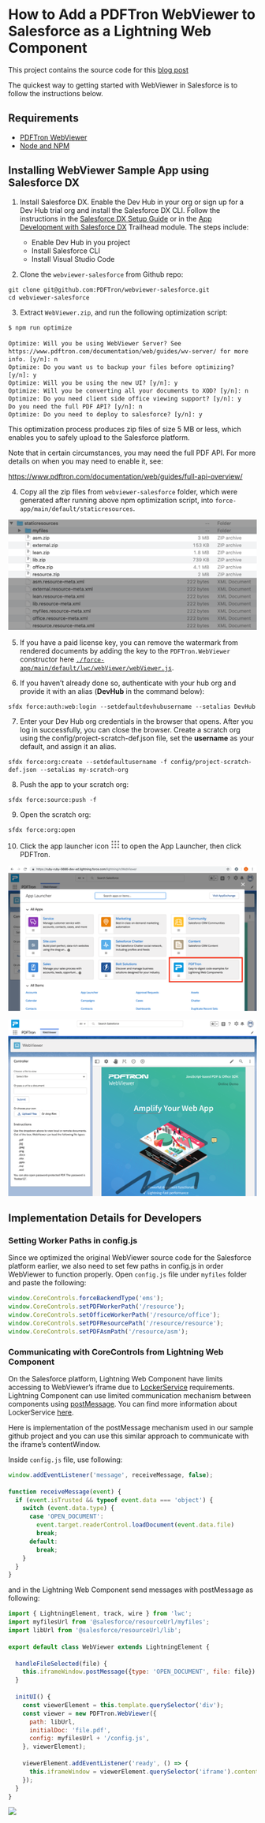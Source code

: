 # How to Add a PDFTron WebViewer to Salesforce as a Lightning Web Component
This project contains the source code for this [blog post](https://www.pdftron.com/blog/webviewer/add-pdf-viewer-editor-to-salesforce-as-lwc/)

The quickest way to getting started with WebViewer in Salesforce is to follow
the instructions below.

## Requirements

* [PDFTron WebViewer](https://www.pdftron.com/documentation/web/download)
* [Node and NPM](https://nodejs.org/en/)

## Installing WebViewer Sample App using Salesforce DX
1. Install Salesforce DX. Enable the Dev Hub in your org or sign up for a Dev Hub trial org and install the Salesforce DX CLI. Follow the instructions in the [Salesforce DX Setup Guide](https://developer.salesforce.com/docs/atlas.en-us.sfdx_setup.meta/sfdx_setup/sfdx_setup_intro.htm?search_text=trial%20hub%20org) or in the [App Development with Salesforce DX](https://trailhead.salesforce.com/modules/sfdx_app_dev) Trailhead module. The steps include:
   * Enable Dev Hub in you project
   * Install Salesforce CLI
   * Install Visual Studio Code

2. Clone the `webviewer-salesforce` from Github repo:
```
git clone git@github.com:PDFTron/webviewer-salesforce.git
cd webviewer-salesforce
```

3. Extract `WebViewer.zip`, and run the following optimization script:
```
$ npm run optimize

Optimize: Will you be using WebViewer Server? See https://www.pdftron.com/documentation/web/guides/wv-server/ for more info. [y/n]: n
Optimize: Do you want us to backup your files before optimizing? [y/n]: y
Optimize: Will you be using the new UI? [y/n]: y
Optimize: Will you be converting all your documents to XOD? [y/n]: n
Optimize: Do you need client side office viewing support? [y/n]: y
Do you need the full PDF API? [y/n]: n
Optimize: Do you need to deploy to salesforce? [y/n]: y
```

This optimization process produces zip files of size 5 MB or less, which enables
you to safely upload to the Salesforce platform.

Note that in certain circumstances, you may need the full PDF API. For more
details on when you may need to enable it, see:

https://www.pdftron.com/documentation/web/guides/full-api-overview/

4. Copy all the zip files from `webviewer-salesforce` folder, which were generated after running above npm optimization script, into `force-app/main/default/staticresources`.

![Zip files][zip_files]

5. If you have a paid license key, you can remove the watermark from rendered
documents by adding the key to the `PDFTron.WebViewer` constructor here
[`./force-app/main/default/lwc/webViewer/webViewer.js`](./force-app/main/default/lwc/webViewer/webViewer.js#L53).

6. If you haven’t already done so, authenticate with your hub org and provide it with an alias (**DevHub** in the command below):
```
sfdx force:auth:web:login --setdefaultdevhubusername --setalias DevHub
```

7. Enter your Dev Hub org credentials in the browser that opens. After you log in successfully, you can close the browser. Create a scratch org using the config/project-scratch-def.json file, set the **username** as your default, and assign it an alias.
```
sfdx force:org:create --setdefaultusername -f config/project-scratch-def.json --setalias my-scratch-org
```

8. Push the app to your scratch org:
```
sfdx force:source:push -f
```

9. Open the scratch org:
```
sfdx force:org:open
```

10. Click the app launcher icon ![App Launcher icon][app_launcher] to open the App Launcher, then click PDFTron.

![PDFTron app][pdftron_app]

![WebViewer][webviewer]

## Implementation Details for Developers
### Setting Worker Paths in config.js
Since we optimized the original WebViewer source code for the Salesforce platform earlier, we also need to set few paths in config.js in order WebViewer to function properly. Open `config.js` file under `myfiles` folder and paste the following:
```js
window.CoreControls.forceBackendType('ems');
window.CoreControls.setPDFWorkerPath('/resource');
window.CoreControls.setOfficeWorkerPath('/resource/office');
window.CoreControls.setPDFResourcePath('/resource/resource');
window.CoreControls.setPDFAsmPath('/resource/asm');
```

### Communicating with CoreControls from Lightning Web Component
On the Salesforce platform, Lightning Web Component have limits accessing to WebViewer’s iframe due to [LockerService](https://developer.salesforce.com/blogs/developer-relations/2017/02/lockerservice-lightning-container-third-party-libraries-lightning-components.html) requirements. Lightning Component can use limited communication mechanism between components using [postMessage](https://developer.mozilla.org/en-US/docs/Web/API/Window/postMessage). You can find more information about LockerService [here](https://developer.salesforce.com/blogs/developer-relations/2017/02/lockerservice-lightning-container-third-party-libraries-lightning-components.html). 

Here is implementation of the postMessage mechanism used in our sample github project and you can use this similar approach to communicate with the iframe’s contentWindow.

Inside `config.js` file, use following:
```js
window.addEventListener('message', receiveMessage, false);

function receiveMessage(event) {
  if (event.isTrusted && typeof event.data === 'object') {
    switch (event.data.type) {
      case 'OPEN_DOCUMENT':
        event.target.readerControl.loadDocument(event.data.file)
        break;
      default:
        break;
    }
  }
}
```
and in the Lightning Web Component send messages with postMessage as following:

```js
import { LightningElement, track, wire } from 'lwc';
import myfilesUrl from '@salesforce/resourceUrl/myfiles';
import libUrl from '@salesforce/resourceUrl/lib';

export default class WebViewer extends LightningElement {
  
  handleFileSelected(file) {
    this.iframeWindow.postMessage({type: 'OPEN_DOCUMENT', file: file})
  }
  
  initUI() {
    const viewerElement = this.template.querySelector('div');
    const viewer = new PDFTron.WebViewer({
      path: libUrl,
      initialDoc: 'file.pdf',
      config: myfilesUrl + '/config.js',
    }, viewerElement);

    viewerElement.addEventListener('ready', () => {
      this.iframeWindow = viewerElement.querySelector('iframe').contentWindow
    });
  }
}
```

[zip_files]: misc/files.png "Zip files"
[pdftron_app]: misc/pdftron_app.png "PDFTron app"
[webviewer]: misc/webviewer.png "WebViewer"
[app_launcher]: misc/app_launcher.png "App Launcher"
![](https://onepixel.pdftron.com/webviewer-salesforce)
